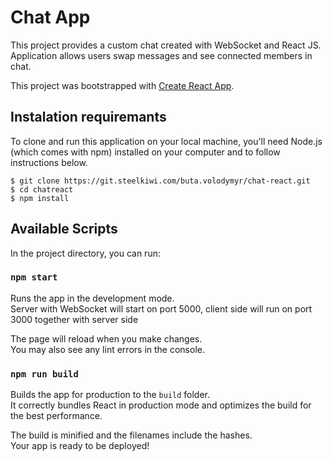 # Chat App

This project provides a custom chat created with WebSocket and React JS.\
Application allows users swap messages and see connected members in chat.

This project was bootstrapped with [Create React App](https://github.com/facebook/create-react-app).

## Instalation requiremants

To clone and run this application on your local machine, you'll need Node.js (which comes with npm) installed on your computer and to follow instructions below.

```
$ git clone https://git.steelkiwi.com/buta.volodymyr/chat-react.git
$ cd chatreact
$ npm install
```

## Available Scripts

In the project directory, you can run:

### `npm start`

Runs the app in the development mode.\
Server with WebSocket will start on port 5000, client side will run on port 3000 together with server side

The page will reload when you make changes.\
You may also see any lint errors in the console.

### `npm run build`

Builds the app for production to the `build` folder.\
It correctly bundles React in production mode and optimizes the build for the best performance.

The build is minified and the filenames include the hashes.\
Your app is ready to be deployed!
